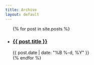 ```yaml
---
title: Archive
layout: default
---
```


<ul class="postList">
  {% for post in site.posts %}
    <li>
      <h3><a href="{{ post.url }}">{{ post.title }}</a></h3>  {{ post.date | date: "%B %-d, %Y" }}
    </li>
  {% endfor %}
</ul>
